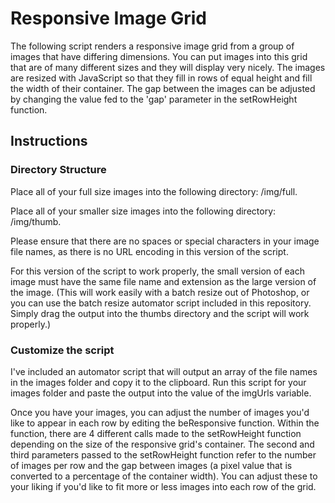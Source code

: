 # Responsive Image Grid

The following script renders a responsive image grid from a group of images that have differing dimensions.  You can put images into this grid that are of many different sizes and they will display very nicely.  The images are resized with JavaScript so that they fill in rows of equal height and fill the width of their container.  The gap between the images can be adjusted by changing the value fed to the 'gap' parameter in the setRowHeight function.


## Instructions

### Directory Structure

Place all of your full size images into the following directory: /img/full.

Place all of your smaller size images into the following directory: /img/thumb.

Please ensure that there are no spaces or special characters in your image file names, as there is no URL encoding in this version of the script.

For this version of the script to work properly, the small version of each image must have the same file name and extension as the large version of the image.  (This will work easily with a batch resize out of Photoshop, or you can use the batch resize automator script included in this repository.  Simply drag the output into the thumbs directory and the script will work properly.)

### Customize the script

I've included an automator script that will output an array of the file names in the images folder and copy it to the clipboard.  Run this script for your images folder and paste the output into the value of the imgUrls variable.

Once you have your images, you can adjust the number of images you'd like to appear in each row by editing the beResponsive function.  Within the function, there are 4 different calls made to the setRowHeight function depending on the size of the responsive grid's container.  The second and third parameters passed to the setRowHeight function refer to the number of images per row and the gap between images (a pixel value that is converted to a percentage of the container width).  You can adjust these to your liking if you'd like to fit more or less images into each row of the grid.